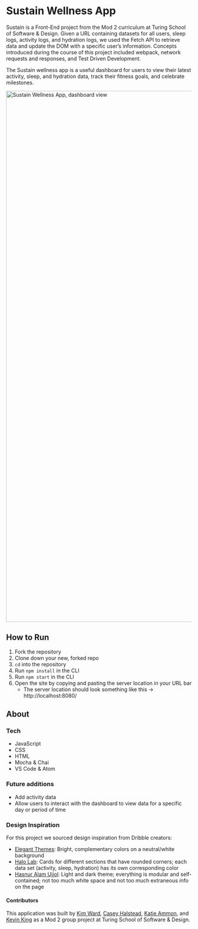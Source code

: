 # Sustain Wellness App
Sustain is a Front-End project from the Mod 2 curriculum at Turing School of Software & Design.
Given a URL containing datasets for all users, sleep logs, activity logs, and hydration logs, we used the Fetch API to retrieve data and update the DOM with a specific user’s information. Concepts introduced during the course of this project included webpack, network requests and responses, and Test Driven Development.

The Sustain wellness app is a useful dashboard for users to view their latest activity, sleep, and hydration data, track their fitness goals, and celebrate milestones.


<img width="1440" alt="Sustain Wellness App, dashboard view" src="https://user-images.githubusercontent.com/79027364/153941650-3e2b716a-13a2-4d5e-bb68-7415f43d87b6.png">


## How to Run

1. Fork the repository
2. Clone down your new, forked repo
3. `cd` into the repository
4. Run `npm install` in the CLI
5. Run `npm start` in the CLI
6. Open the site by copying and pasting the server location in your URL bar
    -   The server location should look something like this -> http://localhost:8080/

## About


### Tech
- JavaScript
- CSS
- HTML
- Mocha & Chai
- VS Code & Atom

### Future additions
- Add activity data
- Allow users to interact with the dashboard to view data for a specific day or period of time

### Design Inspiration
For this project we sourced design inspiration from Dribble creators:

- [Elegant Themes](https://dribbble.com/shots/14045055-Fitness-Coach-Landing-Page-Design-for-Divi): Bright, complementary colors on a neutral/white background
- [Halo Lab](https://dribbble.com/shots/17257234-Gig-Share-Dashboard): Cards for different sections that have rounded corners; each data set (activity, sleep, hydration) has its own corresponding color
- [Hasnur Alam Ujjol](https://dribbble.com/shots/16491774-Fitness-Workout-App-UI-Design): Light and dark theme; everything is modular and self-contained; not too much white space and not too much extraneous info on the page

#### Contributors
This application was built by [Kim Ward](https://github.com/kmewrd), [Casey Halstead](https://github.com/chalstead16), [Katie Ammon](https://github.com/kammon10), and [Kevin King](https://github.com/King13k) as a Mod 2 group project at Turing School of Software & Design.
